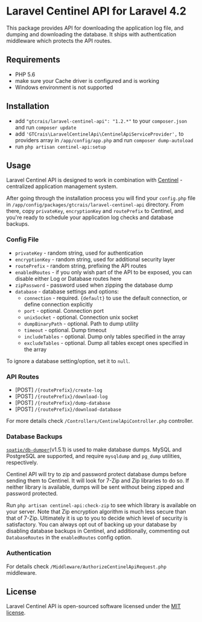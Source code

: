 # Laravel Centinel API for Laravel 4.2

This package provides API for downloading the application log file, and dumping and downloading the database. It ships with authentication middleware which protects the API routes.

## Requirements

- PHP 5.6
- make sure your Cache driver is configured and is working
- Windows environment is not supported

## Installation

- add `"gtcrais/laravel-centinel-api": "1.2.*"` to your `composer.json` and run `composer update`
- add `'GTCrais\LaravelCentinelApi\CentinelApiServiceProvider',` to providers array in `/app/config/app.php` and run `composer dump-autoload`
- run `php artisan centinel-api:setup`

## Usage

Laravel Centinel API is designed to work in combination with [Centinel](https://centinel.online) - centralized application management system. 

After going through the installation process you will find your `config.php` file in `/app/config/packages/gtcrais/laravel-centinel-api` directory.
From there, copy `privateKey`, `encryptionKey` and `routePrefix` to Centinel, and you're ready to schedule your application log checks and database backups.

### Config File

- `privateKey` - random string, used for authentication  
- `encryptionKey` - random string, used for additional security layer 
- `routePrefix` - random string, prefixing the API routes  
- `enabledRoutes` - if you only wish part of the API to be exposed, you can disable either Log or Database routes here 
- `zipPassword` - password used when zipping the database dump
- `database` - database settings and options:
    - `connection` - required. `{default}` to use the default connection, or define connection explicitly
    - `port` - optional. Connection port
    - `unixSocket` - optional. Connection unix socket
    - `dumpBinaryPath` - optional. Path to dump utility
    - `timeout` - optional. Dump timeout
    - `includeTables` - optional. Dump only tables specified in the array
    - `excludeTables` - optional. Dump all tables except ones specified in the array

To ignore a database setting/option, set it to `null`.

### API Routes

- [POST] `/{routePrefix}/create-log`  
- [POST] `/{routePrefix}/download-log`  
- [POST] `/{routePrefix}/dump-database`  
- [POST] `/{routePrefix}/download-database`

For more details check `/Controllers/CentinelApiController.php` controller.

### Database Backups

[`spatie/db-dumper`](https://github.com/spatie/db-dumper/tree/1.5.1)(v1.5.1) is used to make database dumps. MySQL and PostgreSQL
are supported, and require `mysqldump` and `pg_dump` utilities, respectively.

Centinel API will try to zip and password protect database dumps before sending them to Centinel. It will look for 7-Zip and Zip
libraries to do so. If neither library is available, dumps will be sent without being zipped and password protected.

Run `php artisan centinel-api:check-zip` to see which library is available on your server. Note that Zip encryption algorithm is much less
secure than that of 7-Zip. Ultimately it is up to you to decide which level of security is satisfactory. You can always opt out of
backing up your database by disabling database backups in Centinel, and additionally, commenting out `DatabaseRoutes` in the
`enabledRoutes` config option.

### Authentication

For details check `/Middleware/AuthorizeCentinelApiRequest.php` middleware.

## License

Laravel Centinel API is open-sourced software licensed under the [MIT license](http://opensource.org/licenses/MIT).
